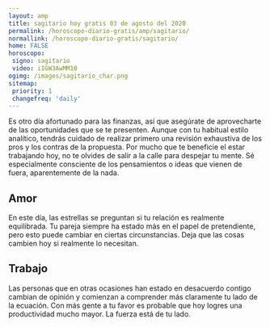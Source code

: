 ```yaml
---
layout: amp
title: sagitario hoy gratis 03 de agosto del 2020 
permalink: /horoscopo-diario-gratis/amp/sagitario/
normallink: /horoscopo-diario-gratis/sagitario/
home: FALSE
horoscopo:
 signo: sagitario
 video: iIGW3AwMM10
ogimg: /images/sagitario_char.png
sitemap:
 priority: 1
 changefreq: 'daily'
---
```



Es otro día afortunado para las finanzas, así que asegúrate de aprovecharte de las oportunidades que se te presenten. Aunque con tu habitual estilo analítico, tendrás cuidado de realizar primero una revisión exhaustiva de los pros y los contras de la propuesta. Por mucho que te beneficie el estar trabajando hoy, no te olvides de salir a la calle para despejar tu mente. Sé especialmente consciente de los pensamientos o ideas que vienen de fuera, aparentemente de la nada.

## Amor

En este día, las estrellas se preguntan si tu relación es realmente equilibrada. Tu pareja siempre ha estado más en el papel de pretendiente, pero esto puede cambiar en ciertas circunstancias. Deja que las cosas cambien hoy si realmente lo necesitan.

## Trabajo

Las personas que en otras ocasiones han estado en desacuerdo contigo cambian de opinión y comienzan a comprender más claramente tu lado de la ecuación. Con más gente a tu favor es probable que hoy logres una productividad mucho mayor. La fuerza está de tu lado.